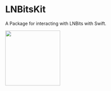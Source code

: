 # LNBitsKit

A Package for interacting with LNBits with Swift.

<img src="https://github.com/FlorianHubl/LNBits/blob/main/LNBitsKit.png" width="173" height="173">
